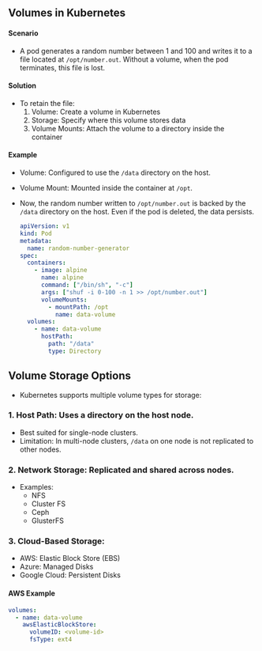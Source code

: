 ## Volumes in Kubernetes

#### Scenario

- A pod generates a random number between 1 and 100 and writes it to a file located at `/opt/number.out`. Without a volume, when the pod terminates, this file is lost.

#### Solution

- To retain the file:
  1. Volume: Create a volume in Kubernetes
  2. Storage: Specify where this volume stores data
  3. Volume Mounts: Attach the volume to a directory inside the container

#### Example

- Volume: Configured to use the `/data` directory on the host.
- Volume Mount: Mounted inside the container at `/opt`.
- Now, the random number written to `/opt/number.out` is backed by the `/data` directory on the host. Even if the pod is deleted, the data persists.

  ```yaml
  apiVersion: v1
  kind: Pod
  metadata:
    name: random-number-generator
  spec:
    containers:
      - image: alpine
        name: alpine
        command: ["/bin/sh", "-c"]
        args: ["shuf -i 0-100 -n 1 >> /opt/number.out"]
        volumeMounts:
          - mountPath: /opt
            name: data-volume
    volumes:
      - name: data-volume
        hostPath:
          path: "/data"
          type: Directory
  ```

## Volume Storage Options

- Kubernetes supports multiple volume types for storage:

### 1. Host Path: Uses a directory on the host node.

- Best suited for single-node clusters.
- Limitation: In multi-node clusters, `/data` on one node is not replicated to other nodes.

### 2. Network Storage: Replicated and shared across nodes.

- Examples:
  - NFS
  - Cluster FS
  - Ceph
  - GlusterFS

### 3. Cloud-Based Storage:

- AWS: Elastic Block Store (EBS)
- Azure: Managed Disks
- Google Cloud: Persistent Disks

#### AWS Example

```yaml
volumes:
  - name: data-volume
    awsElasticBlockStore:
      volumeID: <volume-id>
      fsType: ext4
```
